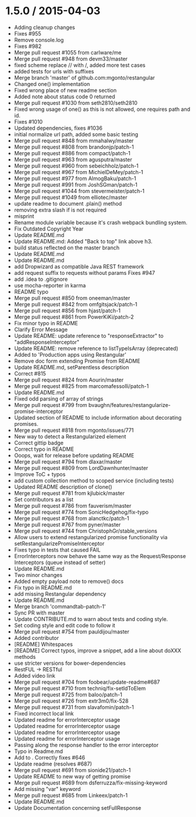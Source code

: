 
1.5.0 / 2015-04-03
==================

  * Adding cleanup changes
  * Fixes #955
  * Remove console.log
  * Fixes #982
  * Merge pull request #1055 from carlware/me
  * Merge pull request #948 from devm33/master
  * fixed scheme replace // with /, added more test cases
  * added tests for urls with suffixes
  * Merge branch 'master' of github.com:mgonto/restangular
  * Changed one() implementation
  * Fixed wrong place of new readme section
  * Added note about status code 0 returned
  * Merge pull request #1030 from seth2810/seth2810
  * Fixed wrong usage of one() as this is not allowed, one requires path and id.
  * Fixes #1010
  * Updated dependencies, fixes #1036
  * initial normalize url path, added some basic testing
  * Merge pull request #848 from mmahalwy/master
  * Merge pull request #808 from brandonjp/patch-1
  * Merge pull request #886 from compact/patch-1
  * Merge pull request #963 from agusputra/master
  * Merge pull request #960 from sebeichholz/patch-1
  * Merge pull request #967 from MichielDeMey/patch-1
  * Merge pull request #977 from AlmogBaku/patch-1
  * Merge pull request #991 from JoshSGman/patch-1
  * Merge pull request #1044 from stevermeister/patch-1
  * Merge pull request #1049 from elliotec/master
  * update readme to document .plain() method
  * removing extra slash if is not required
  * misprint
  * Rename module variable because it's crash webpack bundling system.
  * Fix Outdated Copyright Year
  * Update README.md
  * Update README.md: Added "Back to top" link above h3.
  * build status reflected on the master branch
  * Update README.md
  * Update README.md
  * add Dropwizard as compatible Java REST framework
  * add request suffix to requests without params Fixes #947
  * add .idea to .gitignore
  * use mocha-reporter in karma
  * README typo
  * Merge pull request #850 from oneeman/master
  * Merge pull request #842 from omfgitsjack/patch-1
  * Merge pull request #856 from hjast/patch-1
  * Merge pull request #861 from PowerKiKi/patch-2
  * Fix minor typo in README
  * Clarify Error Message
  * Update README: update reference to "responseExtractor" to "addResponseInterceptor"
  * Update README: remove reference to listTypeIsArray (deprecated)
  * Added to 'Production apps using Restangular'
  * Remove doc form extending Promise from README
  * Update README.md, setParentless description
  * Correct #815
  * Merge pull request #824 from Aourin/master
  * Merge pull request #825 from marcomafessolli/patch-1
  * Update README.md
  * Fixed odd parsing of array of strings
  * Merge pull request #799 from bvaughn/features/restangularize-promise-interceptor
  * Updated  section of README to include information about decorating promises.
  * Merge pull request #818 from mgonto/issues/771
  * New way to detect a Restangularized element
  * Correct gittip badge
  * Correct typo in README
  * Ooops, wait for release before updating README
  * Merge pull request #794 from dlaxar/master
  * Merge pull request #809 from LordDawnhunter/master
  * Improve ToC + typos
  * add custom collection method to scoped service (including tests)
  * Updated README description of clone()
  * Merge pull request #781 from kjlubick/master
  * Set contributors as a list
  * Merge pull request #786 from fauverism/master
  * Merge pull request #774 from SonicHedgehog/fix-typo
  * Merge pull request #768 from alanctkc/patch-1
  * Merge pull request #767 from pyner/master
  * Merge pull request #744 from ChristophGr/stable_versions
  * Allow users to extend restangularized promise functionality via setRestangularizePromiseInterceptor
  * Fixes typo in tests that caused FAIL
  * ErrorInterceptors now behave the same way as the Request/Response Interceptors (queue instead of setter)
  * Update README.md
  * Two minor changes
  * Added empty payload note to remove() docs
  * Fix typo in README.md
  * add missing Restangular dependency
  * Update README.md
  * Merge branch 'commandtab-patch-1'
  * Sync PR with master
  * Update CONTRIBUTE.md to warn about tests and coding style.
  * Set coding style and edit code to follow it
  * Merge pull request #754 from pauldijou/master
  * Added contributor
  * [README] Whitespaces
  * [README] Correct typos, improve a snippet, add a line about doXXX methods
  * use stricter versions for bower-dependencies
  * RestFUL -> RESTful
  * Added video link
  * Merge pull request #704 from foobear/update-readme#687
  * Merge pull request #710 from techniq/fix-setIdToElem
  * Merge pull request #725 from baloo/patch-1
  * Merge pull request #726 from extr3m0/fix-528
  * Merge pull request #731 from slavafomin/patch-1
  * Fixed incorrect local link
  * Updated readme for errorInterceptor usage
  * Updated readme for errorInterceptor usage
  * Updated readme for errorInterceptor usage
  * Updated readme for errorInterceptor usage
  * Passing along the response handler to the error interceptor
  * Typo in Readme.md
  * Add  to . Correctly fixes #646
  * Update readme (resolves #687)
  * Merge pull request #691 from sionide21/patch-1
  * Update README to new way of getting promise
  * Merge pull request #689 from dsferruzza/fix-missing-keyword
  * Add missing "var" keyword
  * Merge pull request #685 from Linkeex/patch-1
  * Update README.md
  * Update Documentation concerning setFullResponse
